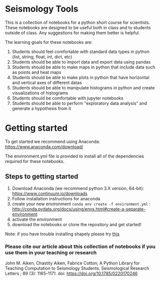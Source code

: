# Seismology Tools
This is a collection of notebooks for a python short course for scientists. These notebooks are designed to be useful both in class and to students outside of class. Any suggestions for making them better is helpful.

The learning goals for these notebooks are:

1. Students should feel comfortable with standard data types in python (list, string, float, int, dict, etc)
2. Students should be able to import data and export data using pandas
3. Students should be able to make maps in python that include data such as points and heat maps
4. Students should be able to make plots in python that have horizontal and vertical axes of different datas
5. Students should be able to manipulate histograms in python and create visualizations of histograms
6. Students should be comfortable with jupyter notebooks
7. Students should be able to perform "exploratory data analysis" and generate a hypothesis from it

# Getting started
To get started we recommend using Anaconda: https://www.anaconda.com/download/

The environment.yml file is provided to install all of the dependencies required for these notebooks.

## Steps to getting started

1. Download Anaconda (we recommend python 3.X version, 64-bit): https://www.continuum.io/downloads
2. Follow installation instructions for anaconda
3. create your new environment `conda env create -f environment.yml` : http://conda.pydata.org/docs/using/envs.html#create-a-separate-environment
4. activate the environment
5. download the notebooks or clone the repository and get started!

Note: if you have trouble installing shapely please try [this](https://anaconda.org/scitools/shapely)

### Please cite our article about this collection of notebooks if you use them in your teaching or research
John M. Aiken, Chastity Aiken, Fabrice Cotton; A Python Library for Teaching Computation to Seismology Students. Seismological Research Letters ; 89 (3): 1165–1171. doi: https://doi.org/10.1785/0220170246
